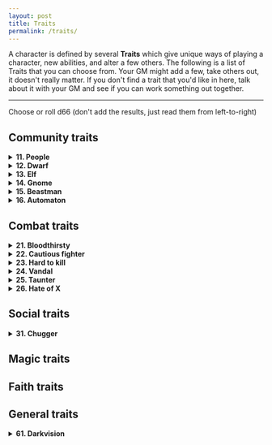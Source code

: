 ```yaml
---
layout: post
title: Traits
permalink: /traits/
---
```


A character is defined by several <b>Traits</b> which give unique ways of playing a character, new abilities, and alter a few others. The following is a list of Traits that you can choose from. Your GM might add a few, take others out, it doesn't really matter. If you don't find a trait that you'd like in here, talk about it with your GM and see if you can work something out together.
***

Choose or roll d66 (don't add the results, just read them from left-to-right)

## Community traits
<details markdown="1">
<summary><b>11. People</b></summary>
You actually belong to a race or sub-race of people. All the Traits you have are shared among these people. Describe a few defining aesthetic features. You have 1 <b>Friend</b> from this group of people, probably from where you come from. They'll help you out anytime if you meet them. In the outside world, you represent these people. Act accordingly.

If you already have a [Community] trait, you can acquire this for free.

Instead of a race, this can be an organization, clan, family or other form of group of people.
</details>

<details markdown="1">
<summary><b>12. Dwarf</b></summary>
You have a beard, which takes up an Inventory slot. You can shave it off, but it'll regrow to full after a week. You can braid up to 3 Valuables into your beard. For each Valuable you have braided into your beard, you have +1 HP.
Bonus item: A helmet (Armor)

Might or Lore +1, Wit -1. 
</details>

<details markdown="1">
<summary><b>13. Elf</b></summary>
Whenever you're dirtied, humiliated, or otherwise shown in a less-than-ideal light, you take a Wound. These Wounds don't heal until you've taken care of where it comes from (cleaning up, regaining your pride, etc).
All attributes +2.
</details>

<details markdown="1">
<summary><b>14. Gnome</b></summary>
Wit or Lore +1, Might -1.
</details>

<details markdown="1">
<summary><b>15. Beastman</b></summary>
You're an orc (pigman), a goblin (ratman) or a gnoll (dogman).
Might or Grace +1, Lore -2.
</details>

<details markdown="1">
<summary><b>16. Automaton</b></summary>
Lore -1.
</details>

## Combat traits
<details markdown="1">
<summary><b>21. Bloodthirsty</b></summary>
You love the smell of blood - yours or others. If you deal damage to an undamaged enemy, you heal 1 HP. If you're bathed in the mire of blood by the end of combat, heal all HP.
Bonus item: Notched axe (medium melee)

+1 Grace.
</details>

<details markdown="1">
<summary><b>22. Cautious fighter</b></summary>
If you don't attack or cast a spell during a round of combat, your Armor is 5 (unless it was already higher).
Bonus item: Iron shield
</details>

<details markdown="1">
<summary><b>23. Hard to kill</b></summary>
You aren't penalized by your current number of Wounds when you attempt to Stabilize.
Bonus item: Toothmarked leather belt

+1 Might.
</details>

<details markdown="1">
<summary><b>24. Vandal</b></summary>
You deal maximum damage to unattended objects.
Bonus item: Spiked leather straps
</details>

<details markdown="1">
<summary><b>25. Taunter</b></summary>
If you find a good, contextual insult to yell at your enemy during your turn ('good' defined by the other players, and GM, going 'ooooooooh') force a reaction roll with your Wit as penalty.

+1 Wit.
</details>

<details markdown="1">
<summary><b>26. Hate of X</b></summary>
When you get this trait, replace X by some kind of creature. Orcs. Humans. Dogs. Trees.
If your target rsembles, even closely, the subject of your hate, you deal +2 damage to them.
Bonus item: Trophy from a slain X.
</details>

## Social traits
<details markdown="1">
<summary><b>31. Chugger</b></summary>
You make friends around drink. If you chug a pint in front of someone, you get a boon to your Reaction roll.
Bonus item: Lucky tankard (if you drink booze from it, heal 1d6 HP)

-1 Wit.
</details>

## Magic traits

## Faith traits

## General traits
<details markdown="1">
<summary><b>61. Darkvision</b></summary>
You can see in the dark as if you had a torch in your hand.
</details>
